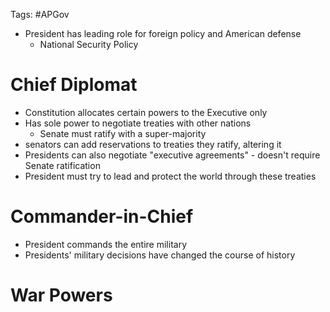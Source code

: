 Tags: #APGov 

- President has leading role for foreign policy and American defense
	- National Security Policy

# Chief Diplomat
- Constitution allocates certain powers to the Executive only 
- Has sole power to negotiate treaties with other nations
	- Senate must ratify with a super-majority
- senators can add reservations to treaties they ratify, altering it
- Presidents can also negotiate "executive agreements" - doesn't require Senate ratification
- President must try to lead and protect the world through these treaties

# Commander-in-Chief
- President commands the entire military
- Presidents' military decisions have changed the course of history

# War Powers
